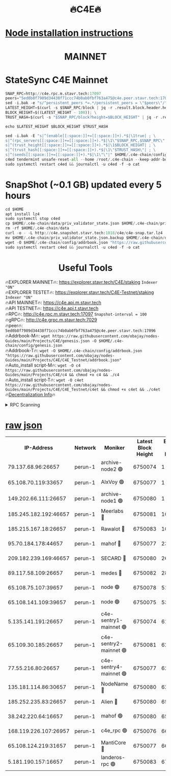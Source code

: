 <h1 align="center"> 🔥C4E🔥</h1>

[Node installation instructions](https://github.com/obajay/nodes-Guides/tree/main/Projects/C4E)
=

<h1 align="center"> MAINNET</h1>

# StateSync C4E Mainnet
```python
SNAP_RPC=http://c4e.rpc.m.stavr.tech:17097
peers="5ed0b8f7989d34438f71ccc74b0ab0fbf763a475@c4e.peer.stavr.tech:17096"
sed -i.bak -e "s/^persistent_peers *=.*/persistent_peers = \"$peers\"/" $HOME/.c4e-chain/config/config.toml
LATEST_HEIGHT=$(curl -s $SNAP_RPC/block | jq -r .result.block.header.height); \
BLOCK_HEIGHT=$((LATEST_HEIGHT - 100)); \
TRUST_HASH=$(curl -s "$SNAP_RPC/block?height=$BLOCK_HEIGHT" | jq -r .result.block_id.hash)

echo $LATEST_HEIGHT $BLOCK_HEIGHT $TRUST_HASH

sed -i.bak -E "s|^(enable[[:space:]]+=[[:space:]]+).*$|\1true| ; \
s|^(rpc_servers[[:space:]]+=[[:space:]]+).*$|\1\"$SNAP_RPC,$SNAP_RPC\"| ; \
s|^(trust_height[[:space:]]+=[[:space:]]+).*$|\1$BLOCK_HEIGHT| ; \
s|^(trust_hash[[:space:]]+=[[:space:]]+).*$|\1\"$TRUST_HASH\"| ; \
s|^(seeds[[:space:]]+=[[:space:]]+).*$|\1\"\"|" $HOME/.c4e-chain/config/config.toml
c4ed tendermint unsafe-reset-all --home /root/.c4e-chain --keep-addr-book
sudo systemctl restart c4ed && journalctl -u c4ed -f -o cat
```
# SnapShot (~0.1 GB) updated every 5 hours
```python
cd $HOME
apt install lz4
sudo systemctl stop c4ed
cp $HOME/.c4e-chain/data/priv_validator_state.json $HOME/.c4e-chain/priv_validator_state.json.backup
rm -rf $HOME/.c4e-chain/data
curl -o - -L http://c4e.snapshot.stavr.tech:1018/c4e/c4e-snap.tar.lz4 | lz4 -c -d - | tar -x -C $HOME/.c4e-chain --strip-components 2
mv $HOME/.c4e-chain/priv_validator_state.json.backup $HOME/.c4e-chain/data/priv_validator_state.json
wget -O $HOME/.c4e-chain/config/addrbook.json "https://raw.githubusercontent.com/obajay/nodes-Guides/main/Projects/C4E/addrbook.json"
sudo systemctl restart c4ed && journalctl -u c4ed -f -o cat
```
 <h1 align="center"> Useful Tools</h1>

🔥EXPLORER MAINNET🔥:  https://explorer.stavr.tech/C4E/staking            `Indexer "ON"` \
🔥EXPLORER TESTET🔥:   https://explorer.stavr.tech/C4E-Testnet/staking     `Indexer "ON"` \
🔥API MAINNET🔥:       https://c4e.api.m.stavr.tech \
🔥API TESTNET🔥:       https://c4e.api.t.stavr.tech \
🔥RPC🔥:               http://c4e.rpc.m.stavr.tech:17097                  `Snapshot-interval = 100` \
🔥gRPC🔥:              http://c4e.grpc.m.stavr.tech:7029 \
🔥peer🔥:              `5ed0b8f7989d34438f71ccc74b0ab0fbf763a475@c4e.peer.stavr.tech:17096` \
🔥Addrbook-M🔥:    ```wget https://raw.githubusercontent.com/obajay/nodes-Guides/main/Projects/C4E/genesis.json -O $HOME/.c4e-chain/config/genesis.json``` \
🔥Addrbook-T🔥:    ```wget -O $HOME/.c4e-chain/config/addrbook.json "https://raw.githubusercontent.com/obajay/nodes-Guides/main/Projects/C4E/C4E_Testnet/addrbook.json"``` \
🔥Auto_install script-M🔥: ```wget -O c4 https://raw.githubusercontent.com/obajay/nodes-Guides/main/Projects/C4E/c4 && chmod +x c4 && ./c4``` \
🔥Auto_install script-T🔥: ```wget -O c4et https://raw.githubusercontent.com/obajay/nodes-Guides/main/Projects/C4E/C4E_Testnet/c4et && chmod +x c4et && ./c4et``` \
🔥[Decentralization Info](https://github.com/obajay/StateSync-snapshots/tree/main/Projects/C4E/Decentralization)🔥




<details>
<summary>RPC Scanning</summary>

<h2 align="center"> We scan nodes in real time every 4 hours. And we provide the final result of RPC endpoints.
We cannot influence the operation of these nodes in any way. </h2>


```python
If Voting Power is higher than 0 --> then the Node is a validator of the network and may be subject to attack and be a potential threat to the chain.
```
```python
We marked such validators with a red symbol
```

</details>

[raw json](https://rpc-check.c4e.stavr.tech/c4e/rpc-c4e-result.json)
=



<table><tr><th>IP-Address</th><th>Network</th><th>Moniker</th><th>Latest Block Height</th><th>Earliest Block Height</th><th>Catching Up</th><th>Tx Index</th><th>Voting Power</th><th>Scan Time</th></tr><tr><td>79.137.68.96:26657</td><td>perun-1</td><td>archive-node2 🟢</td><td>6750074</td><td>1</td><td>False</td><td>on</td><td>0</td><td>2024-01-16T01:29:07.291915231UTC</td></tr><tr><td>65.108.70.119:33657</td><td>perun-1</td><td>AlxVoy 🟢</td><td>6750077</td><td>1</td><td>False</td><td>on</td><td>0</td><td>2024-01-16T01:29:24.050161566UTC</td></tr><tr><td>149.202.66.111:26657</td><td>perun-1</td><td>archive-node1 🟢</td><td>6750080</td><td>1</td><td>False</td><td>on</td><td>0</td><td>2024-01-16T01:29:40.047743933UTC</td></tr><tr><td>185.245.182.192:46657</td><td>perun-1</td><td>Meerlabs 🔴</td><td>6750081</td><td>1051501</td><td>False</td><td>on</td><td>527310</td><td>2024-01-16T01:29:44.000340926UTC</td></tr><tr><td>185.215.167.18:26657</td><td>perun-1</td><td>Rawalot 🔴</td><td>6750083</td><td>1090501</td><td>False</td><td>on</td><td>701423</td><td>2024-01-16T01:29:55.807796373UTC</td></tr><tr><td>95.70.184.178:44657</td><td>perun-1</td><td>mahof 🔴</td><td>6750077</td><td>2342001</td><td>False</td><td>off</td><td>1864179</td><td>2024-01-16T01:29:21.177869017UTC</td></tr><tr><td>209.182.239.169:46657</td><td>perun-1</td><td>SECARD 🔴</td><td>6750080</td><td>2616101</td><td>False</td><td>off</td><td>1136703</td><td>2024-01-16T01:29:37.329358658UTC</td></tr><tr><td>89.117.58.109:26657</td><td>perun-1</td><td>medes 🔴</td><td>6750082</td><td>2826001</td><td>False</td><td>off</td><td>1484927</td><td>2024-01-16T01:29:50.948318223UTC</td></tr><tr><td>65.108.75.107:39657</td><td>perun-1</td><td>node 🟢</td><td>6750078</td><td>5198801</td><td>False</td><td>on</td><td>0</td><td>2024-01-16T01:29:26.405681413UTC</td></tr><tr><td>65.108.141.109:39657</td><td>perun-1</td><td>node 🟢</td><td>6750075</td><td>5303301</td><td>False</td><td>on</td><td>0</td><td>2024-01-16T01:29:09.702332438UTC</td></tr><tr><td>5.135.141.191:26657</td><td>perun-1</td><td>c4e-sentry1-mainnet 🟢</td><td>6750074</td><td>6198001</td><td>False</td><td>on</td><td>0</td><td>2024-01-16T01:29:06.964723442UTC</td></tr><tr><td>65.109.30.185:26657</td><td>perun-1</td><td>c4e-sentry2-mainnet 🟢</td><td>6750081</td><td>6238301</td><td>False</td><td>on</td><td>0</td><td>2024-01-16T01:29:43.549492405UTC</td></tr><tr><td>77.55.216.80:26657</td><td>perun-1</td><td>c4e-sentry4-mainnet 🟢</td><td>6750077</td><td>6241001</td><td>False</td><td>on</td><td>0</td><td>2024-01-16T01:29:21.609749446UTC</td></tr><tr><td>135.181.114.86:30657</td><td>perun-1</td><td>NodeName 🔴</td><td>6750080</td><td>6284301</td><td>False</td><td>off</td><td>140495</td><td>2024-01-16T01:29:40.400947386UTC</td></tr><tr><td>185.252.235.83:26657</td><td>perun-1</td><td>Alien 🔴</td><td>6750080</td><td>6502501</td><td>False</td><td>on</td><td>1136703</td><td>2024-01-16T01:29:40.971570081UTC</td></tr><tr><td>38.242.220.64:16657</td><td>perun-1</td><td>mahof 🟢</td><td>6750080</td><td>6545801</td><td>False</td><td>off</td><td>0</td><td>2024-01-16T01:29:37.660263909UTC</td></tr><tr><td>168.119.226.107:26957</td><td>perun-1</td><td>c4e_rpc 🟢</td><td>6750076</td><td>6650076</td><td>False</td><td>on</td><td>0</td><td>2024-01-16T01:29:14.108884188UTC</td></tr><tr><td>65.108.124.219:31657</td><td>perun-1</td><td>MantiCore 🔴</td><td>6750077</td><td>6650077</td><td>False</td><td>off</td><td>193286</td><td>2024-01-16T01:29:20.682323361UTC</td></tr><tr><td>5.181.190.157:16657</td><td>perun-1</td><td>landeros-rpc 🟢</td><td>6750083</td><td>6736501</td><td>False</td><td>on</td><td>0</td><td>2024-01-16T01:29:55.422885650UTC</td></tr></table>
